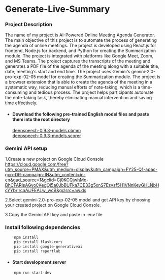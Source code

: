 # Generate-Live-Summary
### Project Description 
The name of my project is AI-Powered Online Meeting Agenda Generator. The main objective of this project is to automate the process of generating the agenda of online meetings. The project is developed using React.js for frontend, Node.js for backend, and Python for creating the Summarization module. The project is integrated with platforms like Google Meet, Zoom, and MS Teams. The project captures the transcripts of the meeting and generates a PDF file of the agenda of the meeting along with a suitable title, date, meeting's start and end time. The project uses Gemini's gemini-2.0-pro-exp-02-05 model for creating the Summarization module. The project is a browser extension that is able to create the agenda of the meeting in a systematic way, reducing manual efforts of note-taking, which is a time-consuming and tedious process. The project helps participants automate the note-taking task, thereby eliminating manual intervention and saving time effectively.

- #### Download the following pre-trained English model files and paste them into the root directory <br />
     [deepspeech-0.9.3-models.pbmm](https://github.com/mozilla/DeepSpeech/releases/download/v0.9.3/deepspeech-0.9.3-models.pbmm)</br>
     [deepspeech-0.9.3-models.scorer](https://github.com/mozilla/DeepSpeech/releases/download/v0.9.3/deepspeech-0.9.3-models.scorer) 

### Gemini API setup
1.Create a new project on Google Cloud Console https://cloud.google.com/free?utm_source=PMAX&utm_medium=display&utm_campaign=FY25-Q1-apac-gcp-DR-campaign-IN&utm_content=in-en&gad_source=1&gclid=Cj0KCQjwhMq-BhCFARIsAGvo0KegOj5a0JbBUFka7CE33g5xnS7Ezvsf5H1VNnKevGHLNbHcYYbrIrcaAiJFEALw_wcB&gclsrc=aw.ds

2.Select gemini-2.0-pro-exp-02-05 model and get API key by choosing your created project on Google Cloud Console.

3.Copy the Gemini API key and paste in .env file

### Install following dependencies 

 ```bash
     npm install
     pip install flask-cors
     pip install google-generativeai
     pip install reportlab
 ```

- #### Start development server

 ```bash
     npm run start-dev
 ```
